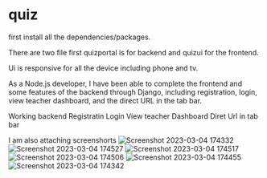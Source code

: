 # quiz

first install all the dependencies/packages.

There are two file first quizportal is for backend and quizui for the frontend.

Ui is responsive for all the device including phone and tv.

As a Node.js developer, I have been able to complete the frontend and some features of the backend through Django, including registration, login, view teacher dashboard, and the direct URL in the tab bar.



Working backend 
Registratin
Login
View teacher Dashboard
Diret Url in tab bar
 

I am also attaching screenshorts
![Screenshot 2023-03-04 174332](https://user-images.githubusercontent.com/53552258/222903340-fed1356d-bd17-498a-b841-f07ebc1d8b51.png)
![Screenshot 2023-03-04 174527](https://user-images.githubusercontent.com/53552258/222903343-2e02f76f-80c4-428f-8f30-c8e379c9ff3d.png)
![Screenshot 2023-03-04 174517](https://user-images.githubusercontent.com/53552258/222903345-6352d139-03a0-4ece-8db7-da3c2bcc1f3a.png)
![Screenshot 2023-03-04 174506](https://user-images.githubusercontent.com/53552258/222903346-24f67bea-b989-452a-8c2e-eb2fde6a8dec.png)
![Screenshot 2023-03-04 174455](https://user-images.githubusercontent.com/53552258/222903347-c4bee98f-072a-4941-9ec1-7a9bcb7dd3db.png)
![Screenshot 2023-03-04 174342](https://user-images.githubusercontent.com/53552258/222903348-eb014712-df82-4ba7-b1cb-b19caecb9c9b.png)
